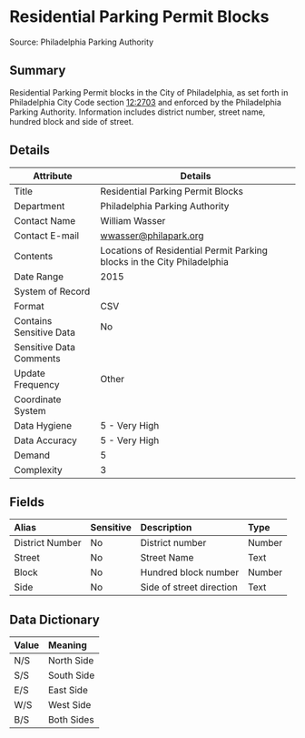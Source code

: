 # Residential Parking Permit Blocks

Source: Philadelphia Parking Authority

Summary
--------------------------
Residential Parking Permit blocks in the City of Philadelphia, as set forth in Philadelphia City Code section [12:2703](http://www.amlegal.com/nxt/gateway.dll/Pennsylvania/philadelphia_pa/thephiladelphiacode?f=templates$fn=default.htm$3.0$vid=amlegal:philadelphia_pa) and enforced by the Philadelphia Parking Authority. Information includes district number, street name, hundred block and side of street.

Details
-----------------

| Attribute | Details |
| ---------- |--------------|
| Title | Residential Parking Permit Blocks|
| Department | Philadelphia Parking Authority |
| Contact Name | William Wasser |
| Contact E-mail | wwasser@philapark.org |
| Contents | Locations of Residential Permit Parking blocks in the City Philadelphia|
| Date Range | 2015 |
| System of Record |  |
| Format | CSV |
| Contains Sensitive Data	| No |
| Sensitive Data Comments	|  |
| Update Frequency | Other |
| Coordinate System	|  |
| Data Hygiene | 5 - Very High |
| Data Accuracy | 5 - Very High |
| Demand | 5 |
| Complexity | 3 |



Fields
--------------------------

|Alias|Sensitive|Description|Type|
|:----|:-------------------|:------------|:------------|
|District Number|No | District number |Number |
|Street|	No | Street Name |	Text |
|Block|	No | Hundred block number |	Number |
|Side|	No | Side of street direction |	Text |

Data Dictionary
--------------------------
|Value|Meaning|
|:----|:-------------------|
|N/S|North Side|
|S/S|South Side|
|E/S|East Side|
|W/S|West Side|
|B/S|Both Sides|